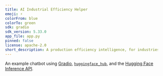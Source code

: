 ```yaml
---
title: AI Industrial Efficiency Helper
emoji: ⚡️
colorFrom: blue
colorTo: green
sdk: gradio
sdk_version: 5.33.0
app_file: app.py
pinned: false
license: apache-2.0
short_description: A production efficiency intelligence, for industries & services (WIP)
---
```


An example chatbot using [Gradio](https://gradio.app), [`huggingface_hub`](https://huggingface.co/docs/huggingface_hub/v0.22.2/en/index), and the [Hugging Face Inference API](https://huggingface.co/docs/api-inference/index).